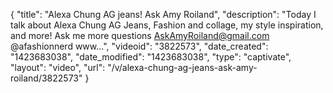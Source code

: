 {
    "title": "Alexa Chung AG jeans! Ask Amy Roiland",
    "description": "Today I talk about Alexa Chung AG Jeans, Fashion and collage, my style inspiration, and more! Ask me more questions AskAmyRoiland@gmail.com @afashionnerd www...",
    "videoid": "3822573",
    "date_created": "1423683038",
    "date_modified": "1423683038",
    "type": "captivate",
    "layout": "video",
    "url": "\/v\/alexa-chung-ag-jeans-ask-amy-roiland\/3822573"
}